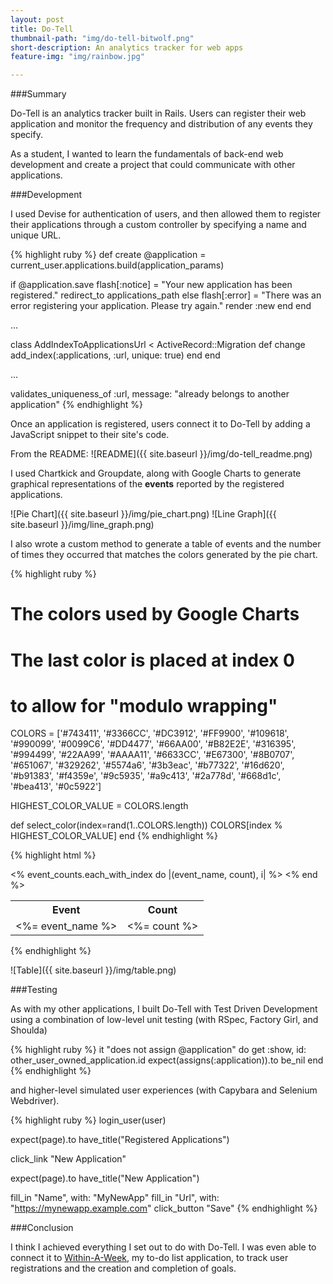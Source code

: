 ```yaml
---
layout: post
title: Do-Tell
thumbnail-path: "img/do-tell-bitwolf.png"
short-description: An analytics tracker for web apps
feature-img: "img/rainbow.jpg"

---
```

###Summary

Do-Tell is an analytics tracker built in Rails. Users can register their web application and monitor the frequency and distribution of any events they specify.

As a student, I wanted to learn the fundamentals of back-end web development and create a project that could communicate with other applications.

###Development

I used Devise for authentication of users, and then allowed them to register their applications through a custom controller by specifying a name and unique URL.

{% highlight ruby %}
def create
  @application = current_user.applications.build(application_params)

  if @application.save
    flash[:notice] = "Your new application has been registered."
    redirect_to applications_path
  else
    flash[:error] = "There was an error registering your application. Please try again."
    render :new
  end
end

...

class AddIndexToApplicationsUrl < ActiveRecord::Migration
  def change
    add_index(:applications, :url, unique: true)
  end
end

...

validates_uniqueness_of :url, message: "already belongs to another application"
{% endhighlight %}

Once an application is registered, users connect it to Do-Tell by adding a JavaScript snippet to their site's code.

From the README:
![README]({{ site.baseurl }}/img/do-tell_readme.png)

I used Chartkick and Groupdate, along with Google Charts to generate graphical representations of the <strong>events</strong> reported by the registered applications.

![Pie Chart]({{ site.baseurl }}/img/pie_chart.png)
![Line Graph]({{ site.baseurl }}/img/line_graph.png)

I also wrote a custom method to generate a table of events and the number of times they occurred that matches the colors generated by the pie chart.

{% highlight ruby %}
# The colors used by Google Charts
# The last color is placed at index 0
# to allow for "modulo wrapping"
COLORS = ['#743411', '#3366CC', '#DC3912', '#FF9900',
          '#109618', '#990099', '#0099C6', '#DD4477',
          '#66AA00', '#B82E2E', '#316395', '#994499',
          '#22AA99', '#AAAA11', '#6633CC', '#E67300',
          '#8B0707', '#651067', '#329262', '#5574a6',
          '#3b3eac', '#b77322', '#16d620', '#b91383',
          '#f4359e', '#9c5935', '#a9c413', '#2a778d',
          '#668d1c', '#bea413', '#0c5922']

HIGHEST_COLOR_VALUE = COLORS.length

def select_color(index=rand(1..COLORS.length))
  COLORS[index % HIGHEST_COLOR_VALUE]
end
{% endhighlight %}

{% highlight html %}
<table id="event-list">
  <tr>
    <th>Event</th>
    <th>Count</th>
  </tr>
  <% event_counts.each_with_index do |(event_name, count), i| %>
    <tr style="background-color:<%= select_color(i + 1) %>" >
      <td><%= event_name %></td>
      <td><%= count %></td>
    </tr>
  <% end %>
</table>
{% endhighlight %}

![Table]({{ site.baseurl }}/img/table.png)

###Testing

As with my other applications, I built Do-Tell with Test Driven Development using a combination of low-level unit testing (with RSpec, Factory Girl, and Shoulda)

{% highlight ruby %}
it "does not assign @application" do
  get :show, id: other_user_owned_application.id
  expect(assigns(:application)).to be_nil
end
{% endhighlight %}

and higher-level simulated user experiences (with Capybara and Selenium Webdriver).

{% highlight ruby %}
login_user(user)

expect(page).to have_title("Registered Applications")

click_link "New Application"

expect(page).to have_title("New Application")

fill_in "Name", with: "MyNewApp"
fill_in "Url", with: "https://mynewapp.example.com"
click_button "Save"
{% endhighlight %}

###Conclusion

I think I achieved everything I set out to do with Do-Tell. I was even able to connect it to [Within-A-Week](within-a-week.html), my to-do list application, to track user registrations and the creation and completion of goals.
